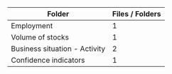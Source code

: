 | Folder                        |   Files / Folders |
|-------------------------------|-------------------|
| Employment                    |                 1 |
| Volume of stocks              |                 1 |
| Business situation - Activity |                 2 |
| Confidence indicators         |                 1 |